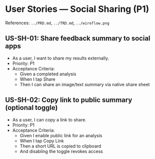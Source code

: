# User Stories — Social Sharing (P1)

References: `../PRD.md`, `../TRD.md`, `../wireflow.png`

## US-SH-01: Share feedback summary to social apps
- As a user, I want to share my results externally.
- Priority: P1
- Acceptance Criteria:
  - Given a completed analysis
  - When I tap Share
  - Then I can share an image/text summary via native share sheet

## US-SH-02: Copy link to public summary (optional toggle)
- As a user, I can copy a link to share.
- Priority: P1
- Acceptance Criteria:
  - Given I enable public link for an analysis
  - When I tap Copy Link
  - Then a short URL is copied to clipboard
  - And disabling the toggle revokes access
